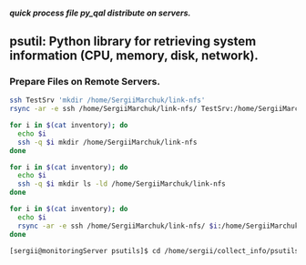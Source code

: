 ##### quick process file py_qal distribute on servers. 
## psutil: Python library for retrieving system information (CPU, memory, disk, network).
### Prepare Files on Remote Servers.
```bash
ssh TestSrv 'mkdir /home/SergiiMarchuk/link-nfs'
rsync -ar -e ssh /home/SergiiMarchuk/link-nfs/ TestSrv:/home/SergiiMarchuk/link-nfs/

for i in $(cat inventory); do
  echo $i
  ssh -q $i mkdir /home/SergiiMarchuk/link-nfs
done

for i in $(cat inventory); do
  echo $i
  ssh -q $i mkdir ls -ld /home/SergiiMarchuk/link-nfs
done

for i in $(cat inventory); do
  echo $i
  rsync -ar -e ssh /home/SergiiMarchuk/link-nfs/ $i:/home/SergiiMarchuk/link-nfs/
done

[sergii@monitoringServer psutils]$ cd /home/sergii/collect_info/psutils/ && rm -rf local*; ansible-playbook -i inventory qalpy.yml; sleep 5; ./pars_log.py

